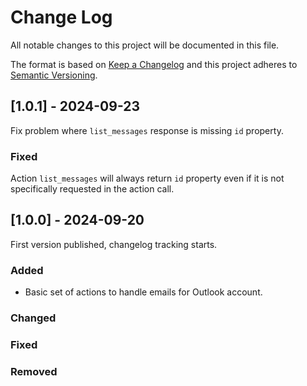 # Change Log

All notable changes to this project will be documented in this file.

The format is based on [Keep a Changelog](http://keepachangelog.com/)
and this project adheres to [Semantic Versioning](http://semver.org/).

## [1.0.1] - 2024-09-23

Fix problem where `list_messages` response is missing `id` property.

### Fixed

Action `list_messages` will always return `id` property even if it
is not specifically requested in the action call.

## [1.0.0] - 2024-09-20

First version published, changelog tracking starts.

### Added

- Basic set of actions to handle emails for Outlook account.

### Changed

### Fixed

### Removed
